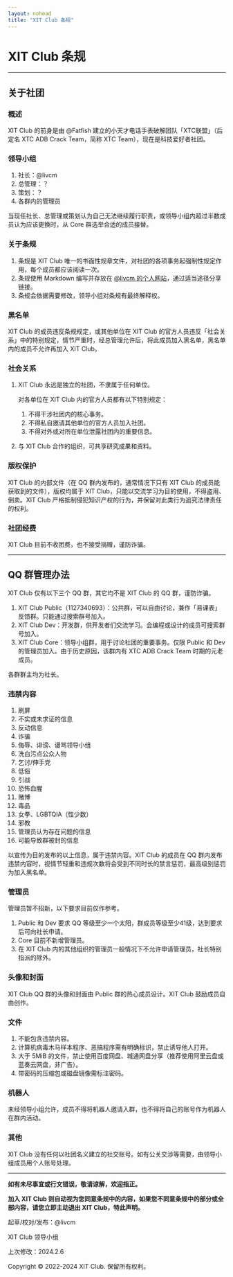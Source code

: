 ```yaml
---
layout: nohead
title: "XIT Club 条规"
---
```


# XIT Club 条规

------

## 关于社团

### 概述

XIT Club 的前身是由 @Fatfish 建立的小天才电话手表破解团队「XTC联盟」（后定名 XTC ADB Crack Team，简称 XTC Team），现在是科技爱好者社团。

### 领导小组

1. 社长：@livcm
2. 总管理：？
3. 策划：？
4. 各群内的管理员 

当现任社长、总管理或策划认为自己无法继续履行职责，或领导小组内超过半数成员认为应该更换时，从 Core 群选举合适的成员接替。

### 关于条规

1. 条规是 XIT Club 唯一的书面性规章文件，对社团的各项事务起强制性规定作用，每个成员都应该阅读一次。
2. 条规使用 Markdown 编写并存放在 [@livcm 的个人网站](https://livcm.github.io/pages/XIT_Club_Rules)，通过适当途径分享链接。
3. 条规会依据需要修改，领导小组对条规有最终解释权。

### 黑名单

XIT Club 的成员违反条规规定，或其他单位在 XIT Club 的官方人员违反「社会关系」中的特别规定，情节严重时，经总管理允许后，将此成员加入黑名单，黑名单内的成员不允许再加入 XIT Club。


### 社会关系

1. XIT Club 永远是独立的社团，不隶属于任何单位。
   
   对各单位在 XIT Club 内的官方人员都有以下特别规定：
   1. 不得干涉社团内的核心事务。
   2. 不得私自邀请其他单位的官方人员加入社团。
   3. 不得对外或对所在单位泄露社团内的重要信息。
   
2. 与 XIT Club 合作的组织，可共享研究成果和资料。

### 版权保护

XIT Club 的内部文件（在 QQ 群内发布的，通常情况下只有 XIT Club 的成员能获取到的文件），版权均属于 XIT Club，只能以交流学习为目的使用，不得盗用、倒卖。XIT Club 严格抵制侵犯知识产权的行为，并保留对此类行为追究法律责任的权利。

### 社团经费

XIT Club 目前不收团费，也不接受捐赠，谨防诈骗。

------

## QQ 群管理办法

XIT Club 仅有以下三个 QQ 群，其它均不是 XIT Club 的 QQ 群，谨防诈骗。

1. XIT Club Public（1127340693）：公共群，可以自由讨论，兼作「易课表」反馈群。只能通过搜索群号加入。
2. XIT Club Dev：开发群，供开发者们交流学习。会编程或设计的成员可搜索群号加入。
3. XIT Club Core：领导小组群，用于讨论社团的重要事务。仅限 Public 和 Dev 的管理员加入。由于历史原因，该群内有 XTC ADB Crack Team 时期的元老成员。

各群群主均为社长。

### 违禁内容

1. 刷屏
2. 不实或未求证的信息
3. 反动信息
4. 诈骗
5. 侮辱、诽谤、谩骂领导小组
6. 洗白污点公众人物
7. 乞讨/伸手党
8. 低俗
9. 引战
10. 恐怖血腥
11. 赌博
12. 毒品
13. 女拳、LGBTQIA（性少数）
14. 邪教
15. 管理员认为存在问题的信息
16. 可能导致群被封的信息

以宣传为目的发布的以上信息，属于违禁内容。XIT Club 的成员在 QQ 群内发布违禁内容时，视情节轻重和违规次数将会受到不同时长的禁言惩罚，最高级别惩罚为加入黑名单。

### 管理员

管理员暂不招新，以下要求目前仅作参考。

1. Public 和 Dev 要求 QQ 等级至少一个太阳，群成员等级至少41级，达到要求后可向社长申请。
2. Core 目前不新增管理员。
3. 在 XIT Club 内的其他组织的管理员一般情况下不允许申请管理员，社长特别指派的除外。

### 头像和封面

XIT Club QQ 群的头像和封面由 Public 群的热心成员设计。XIT Club 鼓励成员自由创作。

### 文件

1. 不能包含违禁内容。
2. 计算机病毒木马样本程序、恶搞程序需有明确标识，禁止诱导他人打开。
3. 大于 5MiB 的文件，禁止使用百度网盘、城通网盘分享（推荐使用阿里云盘或蓝奏云网盘，非广告）。
4. 带密码的压缩包或磁盘镜像需标注密码。

### 机器人

未经领导小组允许，成员不得将机器人邀请入群，也不得将自己的账号作为机器人在群内活动。

### 其他

XIT Club 没有任何以社团名义建立的社交账号。如有公关交涉等需要，由领导小组成员用个人账号处理。

---

**如有未尽事宜或行文错误，敬请谅解，欢迎指正。**

**加入 XIT Club 则自动视为您同意条规中的内容，如果您不同意条规中的部分或全部内容，请您立即主动退出 XIT Club，特此声明。**


起草/校对/发布：@livcm

XIT Club 领导小组

上次修改：2024.2.6

Copyright &copy; 2022-2024 XIT Club. 保留所有权利。
